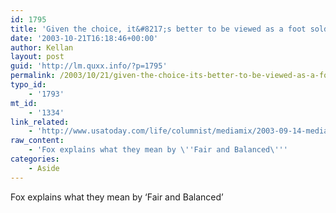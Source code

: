 ```yaml
---
id: 1795
title: 'Given the choice, it&#8217;s better to be viewed as a foot soldier for Bush than a spokeswoman for al-Qaeda.'
date: '2003-10-21T16:18:46+00:00'
author: Kellan
layout: post
guid: 'http://lm.quxx.info/?p=1795'
permalink: /2003/10/21/given-the-choice-its-better-to-be-viewed-as-a-foot-soldier-for-bush-than-a-spokeswoman-for-al-qaeda/
typo_id:
    - '1793'
mt_id:
    - '1334'
link_related:
    - 'http://www.usatoday.com/life/columnist/mediamix/2003-09-14-media-mix_x.htm'
raw_content:
    - 'Fox explains what they mean by \''Fair and Balanced\'''
categories:
    - Aside
---
```


Fox explains what they mean by ‘Fair and Balanced’